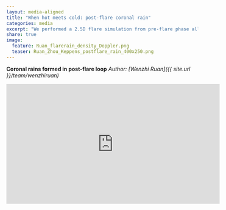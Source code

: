 ```yaml
---
layout: media-aligned
title: "When hot meets cold: post-flare coronal rain"
categories: media
excerpt: "We performed a 2.5D flare simulation from pre-flare phase all the way into the gradual phase to study the formation of coronal rain in post-fflare loop."
share: true
image:
  feature: Ruan_flarerain_density_Doppler.png
  teaser: Ruan_Zhou_Keppens_postflare_rain_400x250.png
---
```




**Coronal rains formed in post-flare loop**
*Author: [Wenzhi Ruan]({{ site.url }}/team/wenzhiruan)*










<iframe width="560" height="315" src="https://www.youtube.com/embed/1ByVXxyp8SQ" title="YouTube video player" frameborder="0" allow="accelerometer; autoplay; clipboard-write; encrypted-media; gyroscope; picture-in-picture" allowfullscreen></iframe>




